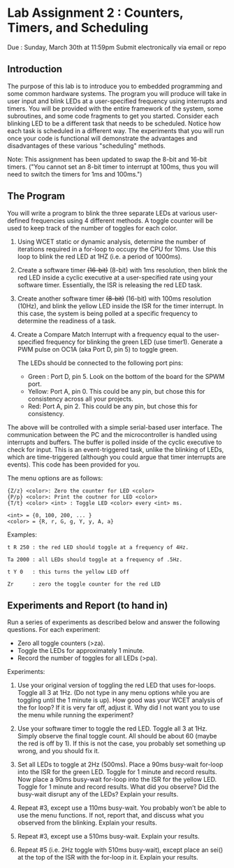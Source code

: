 Lab Assignment 2 : Counters, Timers, and Scheduling
===================================================
Due : Sunday, March 30th at 11:59pm
Submit electronically via email or repo

Introduction
------------
The purpose of this lab is to introduce you to embedded programming and some common hardware systems. The program you will produce will take in user input and blink LEDs at a user-specified frequency using interrupts and timers. You will be provided with the entire framework of the system, some subroutines, and some code fragments to get you started. Consider each blinking LED to be a different task that needs to be scheduled. Notice how each task is scheduled in a different way. The experiments that you will run once your code is functional will demonstrate the advantages and disadvantages of these various "scheduling" methods. 
 
Note: This assignment has been updated to swap the 8-bit and 16-bit timers. ("You cannot set an 8-bit timer to interrupt at 100ms, thus you will need to switch the timers for 1ms and 100ms.")

The Program
-----------
You will write a program to blink the three separate LEDs at various user-defined frequencies using 4 different methods. A toggle counter will be used to keep track of the number of toggles for each color.

1. Using WCET static or dynamic analysis, determine the number of iterations required in a for-loop to occupy the CPU for 10ms. Use this loop to blink the red LED at 1HZ (i.e. a period of 1000ms).

2. Create a software timer <del>(16-bit)</del> (8-bit) with 1ms resolution, then blink the red LED inside a cyclic executive at a user-specified rate using your software timer. Essentially, the ISR is releasing the red LED task.

3. Create another software timer <del>(8-bit)</del> (16-bit) with 100ms resolution (10Hz), and blink the yellow LED inside the ISR for the timer interrupt. In this case, the system is being polled at a specific frequency to determine the readiness of a task.

4. Create a Compare Match Interrupt with a frequency equal to the user-specified frequency for blinking the green LED (use timer1). Generate a PWM pulse on OC1A (aka Port D, pin 5) to toggle green.

   The LEDs should be connected to the following port pins:
   * Green : Port D, pin 5. Look on the bottom of the board for the SPWM port.
   * Yellow: Port A, pin 0. This could be any pin, but chose this for consistency across all your projects.
   * Red: Port A, pin 2. This could be any pin, but chose this for consistency.

The above will be controlled with a simple serial-based user interface. The communication between the PC and the microcontroller is handled using interrupts and buffers. The buffer is polled inside of the cyclic executive to check for input. This is an event-triggered task, unlike the blinking of LEDs, which are time-triggered (although you could argue that timer interrupts are events). This code has been provided for you. 

The menu options are as follows:

	{Z/z} <color>: Zero the counter for LED <color> 
	{P/p} <color>: Print the coutner for LED <color> 
	{T/t} <color> <int> : Toggle LED <color> every <int> ms. 

	<int> = {0, 100, 200, ... } 
	<color> = {R, r, G, g, Y, y, A, a} 

Examples: 

	t R 250 : the red LED should toggle at a frequency of 4Hz. 

	Ta 2000 : all LEDs should toggle at a frequency of .5Hz. 

	t Y 0   : this turns the yellow LED off 

	Zr      : zero the toggle counter for the red LED 

Experiments and Report (to hand in)
-----------------------------------
Run a series of experiments as described below and answer the following questions. For each experiment:

* Zero all toggle counters (>za).
* Toggle the LEDs for approximately 1 minute.
* Record the number of toggles for all LEDs (>pa).

Experiments:

1. Use your original version of toggling the red LED that uses for-loops. Toggle all 3 at 1Hz. (Do not type in any menu options while you are toggling until the 1 minute is up). How good was your WCET analysis of the for loop? If it is very far off, adjust it. Why did I not want you to use the menu while running the experiment?

2. Use your software timer to toggle the red LED. Toggle all 3 at 1Hz. Simply observe the final toggle count. All should be about 60 (maybe the red is off by 1). If this is not the case, you probably set something up wrong, and you should fix it.

3. Set all LEDs to toggle at 2Hz (500ms). Place a 90ms busy-wait for-loop into the ISR for the green LED. Toggle for 1 minute and record results. Now place a 90ms busy-wait for-loop into the ISR for the yellow LED. Toggle for 1 minute and record results. What did you observe? Did the busy-wait disrupt any of the LEDs? Explain your results.

4. Repeat #3, except use a 110ms busy-wait. You probably won’t be able to use the menu functions. If not, report that, and discuss what you observed from the blinking. Explain your results.

5. Repeat #3, except use a 510ms busy-wait. Explain your results.

6. Repeat #5 (i.e. 2Hz toggle with 510ms busy-wait), except place an sei() at the top of the ISR with the for-loop in it. Explain your results.

